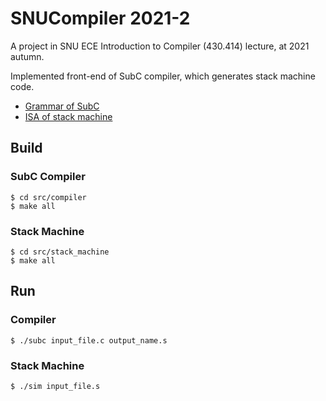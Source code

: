 # SNUCompiler 2021-2

A project in SNU ECE Introduction to Compiler (430.414) lecture, at 2021 autumn.

Implemented front-end of SubC compiler, which generates stack machine code.

* [Grammar of SubC]()
* [ISA of stack machine]()

## Build
### SubC Compiler
```
$ cd src/compiler
$ make all
```

### Stack Machine
```
$ cd src/stack_machine
$ make all
```

## Run
### Compiler
```
$ ./subc input_file.c output_name.s
```

### Stack Machine
```
$ ./sim input_file.s
```
